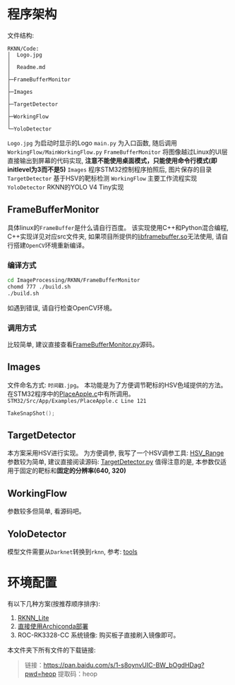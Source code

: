 # 程序架构
文件结构: 
```
RKNN/Code:
│  Logo.jpg
│  
│  Readme.md
│
├─FrameBufferMonitor
│
├─Images
│
├─TargetDetector
│
├─WorkingFlow
│
└─YoloDetector
```

`Logo.jpg`           为启动时显示的Logo
`main.py`            为入口函数, 随后调用`WorkingFlow/MainWorkingFlow.py`
`FrameBufferMonitor` 将图像越过Linux的UI层直接输出到屏幕的代码实现, **注意不能使用桌面模式，只能使用命令行模式(即initlevel为3而不是5)**
`Images`             程序STM32控制程序拍照后, 图片保存的目录
`TargetDetector`     基于HSV的靶标检测
`WorkingFlow`        主要工作流程实现
`YoloDetector`       RKNN的YOLO V4 Tiny实现

## FrameBufferMonitor
具体linux的`FrameBuffer`是什么请自行百度。
该实现使用C++和Python混合编程, C++实现详见对应src文件夹, 如果项目所提供的[libframebuffer.so](ImageProcessing\RKNN\FrameBufferMonitor\lib)无法使用, 请自行搭建`OpenCV`环境重新编译。
### 编译方式
```Bash
cd ImageProcessing/RKNN/FrameBufferMonitor
chomd 777 ./build.sh
./build.sh
```
如遇到错误, 请自行检查OpenCV环境。

### 调用方式
比较简单, 建议直接查看[FrameBufferMonitor.py](/ImageProcessing/RKNN/FrameBufferMonitor/FrameBufferMonitor.py)源码。

## Images
文件命名方式: `时间戳.jpg`。
本功能是为了方便调节靶标的HSV色域提供的方法。
在STM32程序中的[PlaceApple.c](STM32/Src/App/Examples/PlaceApple.c)中有所调用。
`STM32/Src/App/Examples/PlaceApple.c Line 121`
```C
TakeSnapShot();
```

## TargetDetector
本方案采用HSV进行实现。
为方便调参, 我写了一个HSV调参工具: [HSV_Range](https://github.com/h13-0/HSV-Range)
参数较为简单, 建议直接阅读源码: [TargetDetector.py](/ImageProcessing/RKNN/TargetDetector/TargetDetector.py)
值得注意的是, 本参数仅适用于固定的靶标和**固定的分辨率(640, 320)**

## WorkingFlow
参数较多但简单, 看源码吧。

## YoloDetector
模型文件需要从`Darknet`转换到`rknn`, 参考: [tools](/ImageProcessing/YoloV4Tiny/tools/Readme.md)

# 环境配置
有以下几种方案(按推荐顺序排序):
1. [RKNN_Lite](https://github.com/rockchip-linux/rknn-toolkit/tree/master/rknn-toolkit-lite/packages)
2. [直接使用Archiconda部署](/ImageProcessing/RKNN/Environment/RK3328_env/Readme.md)
3. ROC-RK3328-CC 系统镜像: 购买板子直接刷入镜像即可。

本文件夹下所有文件的下载链接: 
> 链接：https://pan.baidu.com/s/1-s8oynvUIC-BW_bOgdHDag?pwd=heop 
> 提取码：heop


